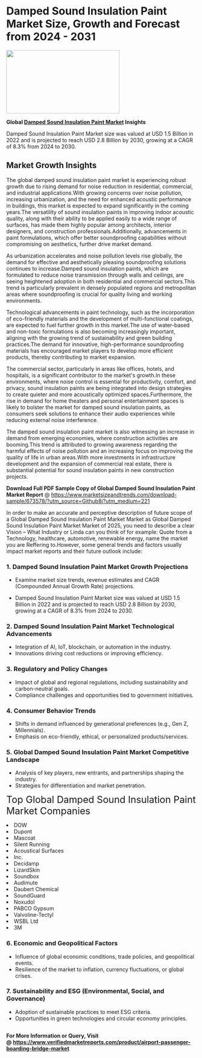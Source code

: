 <H1>Damped Sound Insulation Paint Market Size, Growth and Forecast from 2024 - 2031</H1><img class="aligncenter size-medium wp-image-584254" src="https://thirdeyenews.in/wp-content/uploads/2024/09/Global-Market-Research-300x168.jpeg" alt="" width="300" height="168" /><p><strong>Global&nbsp;<a href="https://www.marketsizeandtrends.com/download-sample/673578/?utm_source=Github8j?utm_medium=221">Damped Sound Insulation Paint Market</a> Insights</strong></p><p>Damped Sound Insulation Paint Market size was valued at USD 1.5 Billion in 2022 and is projected to reach USD 2.8 Billion by 2030, growing at a CAGR of 8.3% from 2024 to 2030.</p><p><h2>Market Growth Insights</h2> <p>The global damped sound insulation paint market is experiencing robust growth due to rising demand for noise reduction in residential, commercial, and industrial applications.With growing concerns over noise pollution, increasing urbanization, and the need for enhanced acoustic performance in buildings, this market is expected to expand significantly in the coming years.The versatility of sound insulation paints in improving indoor acoustic quality, along with their ability to be applied easily to a wide range of surfaces, has made them highly popular among architects, interior designers, and construction professionals.Additionally, advancements in paint formulations, which offer better soundproofing capabilities without compromising on aesthetics, further drive market demand.</p> <p>As urbanization accelerates and noise pollution levels rise globally, the demand for effective and aesthetically pleasing soundproofing solutions continues to increase.Damped sound insulation paints, which are formulated to reduce noise transmission through walls and ceilings, are seeing heightened adoption in both residential and commercial sectors.This trend is particularly prevalent in densely populated regions and metropolitan areas where soundproofing is crucial for quality living and working environments.</p> <p>Technological advancements in paint technology, such as the incorporation of eco-friendly materials and the development of multi-functional coatings, are expected to fuel further growth in this market.The use of water-based and non-toxic formulations is also becoming increasingly important, aligning with the growing trend of sustainability and green building practices.The demand for innovative, high-performance soundproofing materials has encouraged market players to develop more efficient products, thereby contributing to market expansion.</p> <p>The commercial sector, particularly in areas like offices, hotels, and hospitals, is a significant contributor to the market's growth.In these environments, where noise control is essential for productivity, comfort, and privacy, sound insulation paints are being integrated into design strategies to create quieter and more acoustically optimized spaces.Furthermore, the rise in demand for home theaters and personal entertainment spaces is likely to bolster the market for damped sound insulation paints, as consumers seek solutions to enhance their audio experiences while reducing external noise interference.</p> <p>The damped sound insulation paint market is also witnessing an increase in demand from emerging economies, where construction activities are booming.This trend is attributed to growing awareness regarding the harmful effects of noise pollution and an increasing focus on improving the quality of life in urban areas.With more investments in infrastructure development and the expansion of commercial real estate, there is substantial potential for sound insulation paints in new construction projects.</p> <p><span class=""><strong>Download Full PDF Sample Copy of Global Damped Sound Insulation Paint Market Report</strong> @ <a href="https://www.marketsizeandtrends.com/download-sample/673578/?utm_source=Github8j?utm_medium=221" target="_blank">https://www.marketsizeandtrends.com/download-sample/673578/?utm_source=Github8j?utm_medium=221</a></span></p><p>In order to make an accurate and perceptive description of future scope of a Global&nbsp;Damped Sound Insulation Paint Market Market as Global&nbsp;Damped Sound Insulation Paint Market Market of 2025, you need to describe a clear Vision &ndash; What Industry or Linda can you think of for example: Quote from a Technology, healthcare, automotive, renewable energy, name the market you are Reffering to.However, some general trends and factors usually impact market reports and their future outlook include:</p><h3>1.&nbsp;<strong>Damped Sound Insulation Paint Market Growth Projections</strong></h3><ul><li>Examine market size trends, revenue estimates and CAGR (Compounded Annual Growth Rate) projections.</li><li><p>Damped Sound Insulation Paint Market size was valued at USD 1.5 Billion in 2022 and is projected to reach USD 2.8 Billion by 2030, growing at a CAGR of 8.3% from 2024 to 2030.</p></li></ul><h3>2.&nbsp;<strong>Damped Sound Insulation Paint Market Technological Advancements</strong></h3><ul><li>Integration of AI, IoT, blockchain, or automation in the industry.</li><li>Innovations driving cost reductions or improving efficiency.</li></ul><h3>3.&nbsp;<strong>Regulatory and Policy Changes</strong></h3><ul><li>Impact of global and regional regulations, including sustainability and carbon-neutral goals.</li><li>Compliance challenges and opportunities tied to government initiatives.</li></ul><h3>4.&nbsp;<strong>Consumer Behavior Trends</strong></h3><ul><li>Shifts in demand influenced by generational preferences (e.g., Gen Z, Millennials).</li><li>Emphasis on eco-friendly, ethical, or personalized products/services.</li></ul><h3>5.&nbsp;<strong>Global Damped Sound Insulation Paint Market Competitive Landscape</strong></h3><ul><li>Analysis of key players, new entrants, and partnerships shaping the industry.</li><li>Strategies for differentiation and market penetration.</li></ul><p data-pm-slice="1 1 []"><span style="color: inherit; font-family: inherit; font-size: 25px;">Top Global Damped Sound Insulation Paint Market Companies</span></p><div class="" data-test-id=""><p><li>DOW</li><li> Dupont</li><li> Mascoat</li><li> Silent Running</li><li> Acoustical Surfaces</li><li> Inc.</li><li> Decidamp</li><li> LizardSkin</li><li> Soundbox</li><li> Audimute</li><li> Daubert Chemical</li><li> SoundGuard</li><li> Noxudol</li><li> PABCO Gypsum</li><li> Valvoline-Tectyl</li><li> WSBL Ltd</li><li> 3M</li></p></div><h3>6.&nbsp;<strong>Economic and Geopolitical Factors</strong></h3><ul><li>Influence of global economic conditions, trade policies, and geopolitical events.</li><li>Resilience of the market to inflation, currency fluctuations, or global crises.</li></ul><h3>7.&nbsp;<strong>Sustainability and ESG (Environmental, Social, and Governance)</strong></h3><ul><li>Adoption of sustainable practices to meet ESG criteria.</li><li>Opportunities in green technologies and circular economy principles.</li></ul><h2><strong style="font-size: 14px;">For More Information or Query, Visit @&nbsp;</strong><a style="background-color: #ffffff; font-size: 14px;" href="https://www.marketsizeandtrends.com/report/damped-sound-insulation-paint-market/" target="_blank">https://www.verifiedmarketreports.com/product/airport-passenger-boarding-bridge-market</a></h2>